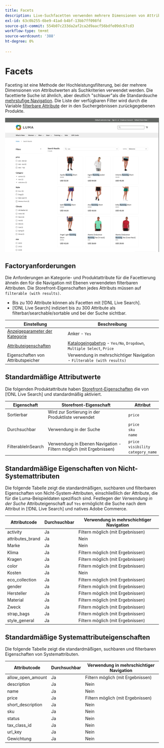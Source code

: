 ```yaml
---
title: Facets
description: Live-Suchfacetten verwenden mehrere Dimensionen von Attributwerten als Suchkriterien.
exl-id: 63c0b255-6be9-41ad-b4bf-13bb7ff098fd
source-git-commit: 554b07c233da2af2ca2d9aacf56bdfe09dc67cd3
workflow-type: tm+mt
source-wordcount: '388'
ht-degree: 0%

---
```


# Facets

Faceting ist eine Methode der Hochleistungsfilterung, bei der mehrere Dimensionen von Attributwerten als Suchkriterien verwendet werden. Die facettierte Suche ist ähnlich, aber deutlich &quot;schlauer&quot;als die Standardsuche [mehrstufige Navigation](https://docs.magento.com/user-guide/catalog/navigation-layered.html). Die Liste der verfügbaren Filter wird durch die Variable [filterbare Attribute](https://docs.magento.com/user-guide/catalog/navigation-layered-filterable-attributes.html) der in den Suchergebnissen zurückgegebenen Produkte.

![Gefilterte Suchergebnisse](assets/storefront-search-results-run.png)

## Factoryanforderungen

Die Anforderungen an Kategorie- und Produktattribute für die Facettierung ähneln den für die Navigation mit Ebenen verwendeten filterbaren Attributen. Die Storefront-Eigenschaften jedes Attributs müssen auf `filterable (with results)`.

* Bis zu 100 Attribute können als Facetten mit [!DNL Live Search].
* [!DNL Live Search] indiziert bis zu 300 Attribute als filterbar/searchable/sortable und bei der Suche sichtbar.

| Einstellung | Beschreibung |
|--- |--- |
| [Anzeigeparameter der Kategorie](https://docs.magento.com/user-guide/catalog/categories-display-settings.html) | Anker - `Yes` |
| [Attributeigenschaften](https://docs.magento.com/user-guide/stores/attribute-product-create.html) | [Katalogeingabetyp](https://docs.magento.com/user-guide/stores/attributes-input-types.html) - `Yes/No`, `Dropdown`, `Multiple Select`, `Price` |
| Eigenschaften von Attributspeicher | Verwendung in mehrschichtiger Navigation - `Filterable (with results)` |

## Standardmäßige Attributwerte

Die folgenden Produktattribute haben [Storefront-Eigenschaften](https://docs.magento.com/user-guide/stores/attributes-product.html) die von [!DNL Live Search] und standardmäßig aktiviert.

| Eigenschaft | Storefront-Eigenschaft | Attribut |
|---|---|---|
| Sortierbar | Wird zur Sortierung in der Produktliste verwendet | `price` |
| Durchsuchbar | Verwendung in der Suche | `price` <br />`sku`<br />`name` |
| FilterableInSearch | Verwendung in Ebenen Navigation - Filtern möglich (mit Ergebnissen) | `price`<br />`visibility`<br />`category_name` |

## Standardmäßige Eigenschaften von Nicht-Systemattributen

Die folgende Tabelle zeigt die standardmäßigen, suchbaren und filterbaren Eigenschaften von Nicht-System-Attributen, einschließlich der Attribute, die für die Luma-Beispieldaten spezifisch sind. Festlegen der *Verwendung in der Suche* Attributeigenschaft auf `Yes` ermöglicht die Suche nach dem Attribut in [!DNL Live Search] und natives Adobe Commerce.

| Attributcode | Durchsuchbar | Verwendung in mehrschichtiger Navigation |
|--- |--- |--- |
| activity | Ja | Filtern möglich (mit Ergebnissen) |
| attributes_brand | Ja | Nein |
| Marke | Ja | Nein |
| Klima | Ja | Filtern möglich (mit Ergebnissen) |
| Kragen | Ja | Filtern möglich (mit Ergebnissen) |
| color | Ja | Filtern möglich (mit Ergebnissen) |
| Kosten | Ja | Nein |
| eco_collection | Ja | Filtern möglich (mit Ergebnissen) |
| gender | Ja | Filtern möglich (mit Ergebnissen) |
| Hersteller | Ja | Filtern möglich (mit Ergebnissen) |
| Material | Ja | Filtern möglich (mit Ergebnissen) |
| Zweck | Ja | Filtern möglich (mit Ergebnissen) |
| strap_bags | Ja | Filtern möglich (mit Ergebnissen) |
| style_general | Ja | Filtern möglich (mit Ergebnissen) |

## Standardmäßige Systemattributeigenschaften

Die folgende Tabelle zeigt die standardmäßigen, suchbaren und filterbaren Eigenschaften von Systemattributen.

| Attributcode | Durchsuchbar | Verwendung in mehrschichtiger Navigation |
|--- |--- |--- |
| allow_open_amount | Ja | Filtern möglich (mit Ergebnissen) |
| description | Ja | Nein |
| name | Ja | Nein |
| price | Ja | Filtern möglich (mit Ergebnissen) |
| short_description | Ja | Nein |
| sku | Ja | Nein |
| status | Ja | Nein |
| tax_class_id | Ja | Nein |
| url_key | Ja | Nein |
| Gewichtung | Ja | Nein |

